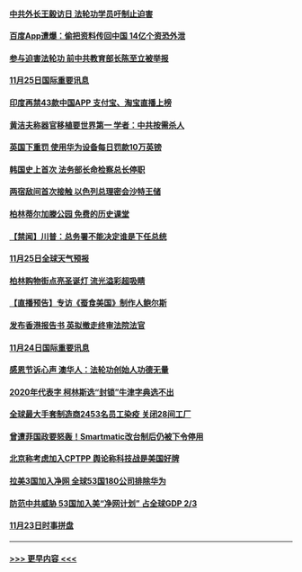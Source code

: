#### [中共外长王毅访日 法轮功学员吁制止迫害](../pages/prog202/a102995245.md?t=11260402) 
#### [百度App遭爆：偷把资料传回中国 14亿个资恐外泄](../pages/prog202/a102995233.md?t=11260402) 
#### [参与迫害法轮功 前中共教育部长陈至立被举报](../pages/prog202/a102995216.md?t=11260402) 
#### [11月25日国际重要讯息](../pages/prog202/a102995101.md?t=11260402) 
#### [印度再禁43款中国APP 支付宝、淘宝直播上榜](../pages/prog202/a102995075.md?t=11260402) 
#### [黄洁夫称器官移植要世界第一  学者：中共按需杀人](../pages/prog202/a102994899.md?t=11260402) 
#### [英国下重罚 使用华为设备每日罚款10万英镑](../pages/prog202/a102994760.md?t=11260402) 
#### [韩国史上首次 法务部长命检察总长停职](../pages/prog202/a102994802.md?t=11260402) 
#### [两宿敌间首次接触 以色列总理密会沙特王储](../pages/prog202/a102994641.md?t=11260402) 
#### [柏林蒂尔加滕公园 免费的历史课堂](../pages/prog202/a102994632.md?t=11260402) 
#### [【禁闻】川普：总务署不能决定谁是下任总统](../pages/prog202/a102994596.md?t=11260402) 
#### [11月25日全球天气预报](../pages/prog202/a102994582.md?t=11260402) 
#### [柏林购物街点亮圣诞灯 流光溢彩超吸睛](../pages/prog202/a102994586.md?t=11260402) 
#### [【直播预告】专访《蚕食美国》制作人鲍尔斯](../pages/prog202/a102994645.md?t=11260402) 
#### [发布香港报告书 英拟撤走终审法院法官](../pages/prog202/a102994453.md?t=11260402) 
#### [11月24日国际重要讯息](../pages/prog202/a102994290.md?t=11260402) 
#### [感恩节诉心声 澳华人：法轮功创始人功德无量](../pages/prog202/a102994234.md?t=11260402) 
#### [2020年代表字 柯林斯选“封锁”牛津字典选不出](../pages/prog202/a102994160.md?t=11260402) 
#### [全球最大手套制造商2453名员工染疫 关闭28间工厂](../pages/prog202/a102993959.md?t=11260402) 
#### [曾遭菲国政要怒轰！Smartmatic改台制后仍被下令停用](../pages/prog202/a102994061.md?t=11260402) 
#### [北京称考虑加入CPTPP 舆论称科技战是美国好牌](../pages/prog202/a102993940.md?t=11260402) 
#### [拉美3国加入净网 全球53国180公司排除华为](../pages/prog202/a102993812.md?t=11260402) 
#### [防范中共威胁 53国加入美“净网计划” 占全球GDP 2/3](../pages/prog202/a102993834.md?t=11260402) 
#### [11月23日时事拼盘](../pages/prog202/a102993797.md?t=11260402) 

----
#### [ >>> 更早内容 <<< ](../indexes/prog202-earlier.md)
